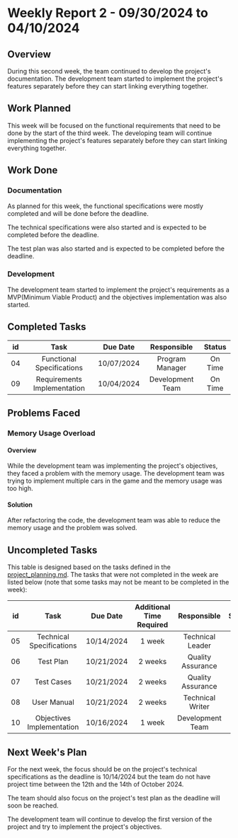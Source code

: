 # Weekly Report 2 - 09/30/2024 to 04/10/2024

## Overview

During this second week, the team continued to develop the project's documentation. The development team started to implement the project's features separately before they can start linking everything together.


## Work Planned

This week will be focused on the functional requirements that need to be done by the start of the third week. The developing team will continue implementing the project's features separately before they can start linking everything together.

## Work Done

### Documentation

As planned for this week, the functional specifications were mostly completed and will be done before the deadline. 

The technical specifications were also started and is expected to be completed before the deadline.

The test plan was also started and is expected to be completed before the deadline.


### Development

The development team started to implement the project's requirements as a MVP(Minimum Viable Product) and the objectives implementation was also started.


## Completed Tasks


|  id  | Task 						| Due Date 	 | Responsible 		| Status  |
| :--: | :------------------------: | :--------: | :--------------: | :-----: |
| 04 | Functional Specifications 	| 10/07/2024 | Program Manager  | On Time |
| 09 | Requirements Implementation 	| 10/04/2024 | Development Team | On Time |


## Problems Faced

### Memory Usage Overload

#### Overview

While the development team was implementing the project's objectives, they faced a problem with the memory usage. The development team was trying to implement multiple cars in the game and the memory usage was too high.

#### Solution

After refactoring the code, the development team was able to reduce the memory usage and the problem was solved.



## Uncompleted Tasks

This table is designed based on the tasks defined in the [project_planning.md](../project_planning.md). The tasks that were not completed in the week are listed below (note that some tasks may not be meant to be completed in the week):


|  id  | Task 						| Due Date 		| Additional Time Required  | Responsible 		| Status  |
| :--: | :------------------------: | :-----------: | :-----------------------: | :---------------: | :-----: |
| 05 | Technical Specifications 	| 10/14/2024 	| 1 week 					| Technical Leader 	| On Time |
| 06 | Test Plan 					| 10/21/2024 	| 2 weeks 					| Quality Assurance | On Time |
| 07 | Test Cases 					| 10/21/2024 	| 2 weeks 					| Quality Assurance | On Time |
| 08 | User Manual 					| 10/21/2024 	| 2 weeks 					| Technical Writer 	| On Time |
| 10 | Objectives Implementation 	| 10/16/2024 	| 1 week 					| Development Team 	| On Time |


## Next Week's Plan

For the next week, the focus should be on the project's technical specifications as the deadline is 10/14/2024 but the team do not have project time between the 12th and the 14th of October 2024.

The team should also focus on the project's test plan as the deadline will soon be reached.

The development team will continue to develop the first version of the project and try to implement the project's objectives.